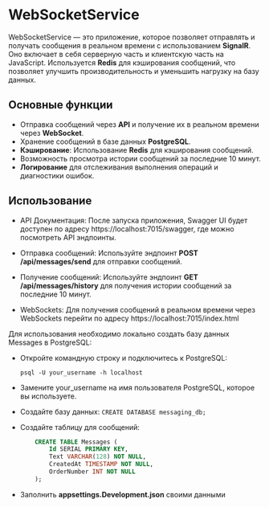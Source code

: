 # WebSocketService

WebSocketService — это приложение, которое позволяет отправлять и получать сообщения в реальном времени с использованием **SignalR**. Оно включает в себя серверную часть и клиентскую часть на JavaScript. Используется **Redis** для кэширования сообщений, что позволяет улучшить производительность и уменьшить нагрузку на базу данных.

## Основные функции
- Отправка сообщений через **API** и получение их в реальном времени через **WebSocket**.
- Хранение сообщений в базе данных **PostgreSQL**.
- **Кэширование**: Использование **Redis** для кэширования сообщений.
- Возможность просмотра истории сообщений за последние 10 минут.
- **Логирование** для отслеживания выполнения операций и диагностики ошибок.

## Использование
- API Документация:
    После запуска приложения, Swagger UI будет доступен по адресу https://localhost:7015/swagger, где можно посмотреть API эндпоинты.

- Отправка сообщений:
    Используйте эндпоинт **POST /api/messages/send** для отправки сообщений.

- Получение сообщений:
    Используйте эндпоинт **GET /api/messages/history** для получения истории сообщений за последние 10 минут.

- WebSockets:
    Для получения сообщений в реальном времени через WebSockets перейти по адресу https://localhost:7015/index.html


Для использования необходимо локально создать базу данных Messages в PostgreSQL:

- Откройте командную строку и подключитесь к PostgreSQL:
    
    ``` psql -U your_username -h localhost ```

- Замените your_username на имя пользователя PostgreSQL, которое вы используете.

- Создайте базу данных:
    ``` CREATE DATABASE messaging_db; ```

- Создайте таблицу для сообщений:
    ``` sql
        CREATE TABLE Messages (
            Id SERIAL PRIMARY KEY,
            Text VARCHAR(128) NOT NULL,
            CreatedAt TIMESTAMP NOT NULL,
            OrderNumber INT NOT NULL
        );
    ```
 - Заполнить **appsettings.Development.json**  своими данными